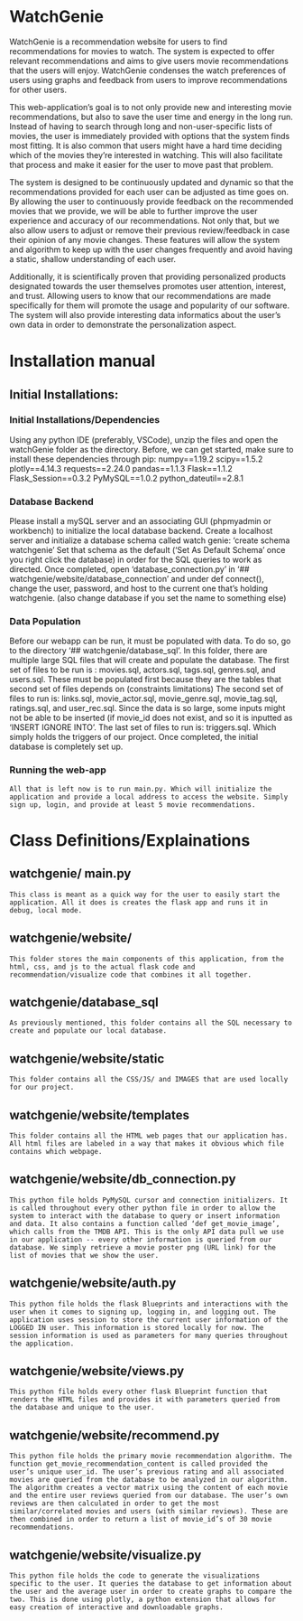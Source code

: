 # WatchGenie
WatchGenie is a recommendation website for users to find recommendations for movies to watch. The system is expected to offer relevant recommendations and aims to give users movie recommendations that the users will enjoy. WatchGenie condenses the watch preferences of users using graphs and feedback from users to improve recommendations for other users. 

This web-application’s goal is to not only provide new and interesting movie recommendations, but also to save the user time and energy in the long run. Instead of having to search through long and non-user-specific lists of movies, the user is immediately provided with options that the system finds most fitting. It is also common that users might have a hard time deciding which of the movies they’re interested in watching. This will also facilitate that process and make it easier for the user to move past that problem.

The system is designed to be continuously updated and dynamic so that the recommendations provided for each user can be adjusted as time goes on. By allowing the user to continuously provide feedback on the recommended movies that we provide, we will be able to further improve the user experience and accuracy of our recommendations. Not only that, but we also allow users to adjust or remove their previous review/feedback in case their opinion of any movie changes. These features will allow the system and algorithm to keep up with the user changes frequently and avoid having a static, shallow understanding of each user.

Additionally, it is scientifically proven that providing personalized products designated towards the user themselves promotes user attention, interest, and trust. Allowing users to know that our recommendations are made specifically for them will promote the usage and popularity of our software. The system will also provide interesting data informatics about the user’s own data in order to demonstrate the personalization aspect.

# Installation manual 

## Initial Installations:
### Initial Installations/Dependencies
Using any python IDE (preferably, VSCode), unzip the files and open the watchGenie folder as the directory. Before, we can get started, make sure to install these dependencies through pip:
numpy==1.19.2
scipy==1.5.2
plotly==4.14.3
requests==2.24.0
pandas==1.1.3
Flask==1.1.2
Flask_Session==0.3.2
PyMySQL==1.0.2
python_dateutil==2.8.1

### Database Backend
Please install a mySQL server and an associating GUI (phpmyadmin or workbench) to initialize the local database backend. Create a localhost server and initialize a database schema called watch genie:
‘create schema watchgenie’
Set that schema as the default (‘Set As Default Schema’ once you right click the database) in order for the SQL queries to work as directed. Once completed, open ‘database_connection.py’ in ‘## watchgenie/website/database_connection’  and under def connect(), change the user, password, and host to the current one that’s holding watchgenie. (also change database if you set the name to something else)

### Data Population
Before our webapp can be run, it must be populated with data. To do so, go to the directory ‘## watchgenie/database_sql’. In this folder, there are multiple large SQL files that will create and populate the database.
The first set of files to be run is : movies.sql, actors.sql, tags.sql, genres.sql, and users.sql. These must be populated first because they are the tables that second set of files depends on (constraints limitations)
The second set of files to run is: links.sql, movie_actor.sql, movie_genre.sql, movie_tag.sql, ratings.sql, and user_rec.sql. 
Since the data is so large, some inputs might not be able to be inserted (if movie_id does not exist, and so it is inputted as ‘INSERT IGNORE INTO’. 
The last set of files to run is: triggers.sql. Which simply holds the triggers of our project. Once completed, the initial database is completely set up.

### Running the web-app
	All that is left now is to run main.py. Which will initialize the application and provide a local address to access the website. Simply sign up, login, and provide at least 5 movie recommendations.


# Class Definitions/Explainations

## watchgenie/ main.py
	This class is meant as a quick way for the user to easily start the application. All it does is creates the flask app and runs it in debug, local mode. 

## watchgenie/website/
	This folder stores the main components of this application, from the html, css, and js to the actual flask code and recommendation/visualize code that combines it all together.

## watchgenie/database_sql
	As previously mentioned, this folder contains all the SQL necessary to create and populate our local database.

## watchgenie/website/static
	This folder contains all the CSS/JS/ and IMAGES that are used locally for our project.

## watchgenie/website/templates
	This folder contains all the HTML web pages that our application has. All html files are labeled in a way that makes it obvious which file contains which webpage.

## watchgenie/website/db_connection.py
	This python file holds PyMySQL cursor and connection initializers. It is called throughout every other python file in order to allow the system to interact with the database to query or insert information and data. It also contains a function called ‘def get_movie_image’, which calls from the TMDB API. This is the only API data pull we use in our application -- every other information is queried from our database. We simply retrieve a movie poster png (URL link) for the list of movies that we show the user.

## watchgenie/website/auth.py
	This python file holds the flask Blueprints and interactions with the user when it comes to signing up, logging in, and logging out. The application uses session to store the current user information of the LOGGED IN user. This information is stored locally for now. The session information is used as parameters for many queries throughout the application.

## watchgenie/website/views.py
	This python file holds every other flask Blueprint function that renders the HTML files and provides it with parameters queried from the database and unique to the user. 

## watchgenie/website/recommend.py
	This python file holds the primary movie recommendation algorithm. The function get_movie_recommendation_content is called provided the user’s unique user_id. The user’s previous rating and all associated movies are queried from the database to be analyzed in our algorithm. The algorithm creates a vector matrix using the content of each movie and the entire user reviews queried from our database. The user’s own reviews are then calculated in order to get the most similar/correlated movies and users (with similar reviews). These are then combined in order to return a list of movie_id’s of 30 movie recommendations.

## watchgenie/website/visualize.py
	This python file holds the code to generate the visualizations specific to the user. It queries the database to get information about the user and the average user in order to create graphs to compare the two. This is done using plotly, a python extension that allows for easy creation of interactive and downloadable graphs.
